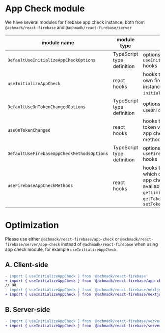 # App Check module
We have several modules for firebase app check instance, both from `@achmadk/react-firebase` and `@achmadk/react-firebase/server`

| module name | module type | description |
| --- | --- | --- |
| `DefaultUseInitializeAppCheckOptions` | TypeScript type definition | options for `useInitializeAppCheck` hooks |
| `useInitializeAppCheck` | react hooks | hooks to easily create your own firebase app check instances with `initializeAppCheck` method |
| `DefaultUseOnTokenChangedOptions` | TypeScript type definition | options for `useOnTokenChanged` hooks |
| `useOnTokenChanged` | react hooks | hooks to track app check token value with firebase app check `onTokenChanged` method |
| `DefaultUseFirebaseAppCheckMethodsOptions` | TypeScript type definition | options for `useFirebaseAppCheckMethods` hooks |
| `useFirebaseAppCheckMethods` | react hooks | hooks to get methods which depends on firebase app check instance. The available methods are `getLimitedUseToken`, `getToken`, and `setTokenAutoRefreshEnabled` |

# Optimization

Please use either `@achmadk/react-firebase/app-check` or `@achmadk/react-firebase/server/app-check` instead of `@achmadk/react-firebase` when using app check module, for example `useInitializeAppCheck`.

## A. Client-side
```diff
- import { useInitializeAppCheck } from '@achmadk/react-firebase'
+ import { useInitializeAppCheck } from '@achmadk/react-firebase/app-check'
// OR
- import { useInitializeAppCheck } from '@achmadk/react-firebase/nextjs'
+ import { useInitializeAppCheck } from '@achmadk/react-firebase/nextjs/app-check'
```

## B. Server-side
```diff
- import { useInitializeAppCheck } from '@achmadk/react-firebase/server'
+ import { useInitializeAppCheck } from '@achmadk/react-firebase/server/app-check'
```